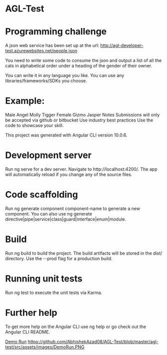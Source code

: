 # AGL-Test
# Programming challenge
A json web service has been set up at the url: http://agl-developer-test.azurewebsites.net/people.json

You need to write some code to consume the json and output a list of all the cats in alphabetical order under a heading of the gender of their owner.

You can write it in any language you like. You can use any libraries/frameworks/SDKs you choose.

# Example:
Male
Angel
Molly
Tigger
Female
Gizmo
Jasper
Notes
Submissions will only be accepted via github or bitbucket
Use industry best practices
Use the code to showcase your skill.



This project was generated with Angular CLI version 10.0.6.

# Development server
Run ng serve for a dev server. Navigate to http://localhost:4200/. The app will automatically reload if you change any of the source files.

# Code scaffolding
Run ng generate component component-name to generate a new component. You can also use ng generate directive|pipe|service|class|guard|interface|enum|module.

# Build
Run ng build to build the project. The build artifacts will be stored in the dist/ directory. Use the --prod flag for a production build.

# Running unit tests
Run ng test to execute the unit tests via Karma.



# Further help
To get more help on the Angular CLI use ng help or go check out the Angular CLI README.

[Demo Run](https://github.com/AbhishekAzad08/AGL-Test/blob/master/agl-test/src/assets/images/DemoRun.PNG)
https://github.com/AbhishekAzad08/AGL-Test/blob/master/agl-test/src/assets/images/DemoRun.PNG